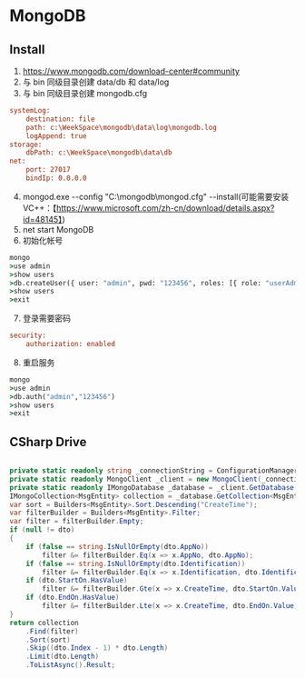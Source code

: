 # MongoDB

## Install

1. https://www.mongodb.com/download-center#community
2. 与 bin 同级目录创建 data/db 和 data/log
3. 与 bin 同级目录创建 mongodb.cfg

```cfg
systemLog:
	destination: file
	path: c:\WeekSpace\mongodb\data\log\mongodb.log
	logAppend: true
storage:
	dbPath: c:\WeekSpace\mongodb\data\db
net:
	port: 27017
	bindIp: 0.0.0.0
```

4. mongod.exe --config "C:\mongodb\mongod.cfg" --install(可能需要安装 VC++：【https://www.microsoft.com/zh-cn/download/details.aspx?id=48145】)
5. net start MongoDB
6. 初始化帐号

```cmd
mongo
>use admin
>show users
>db.createUser({ user: "admin", pwd: "123456", roles: [{ role: "userAdminAnyDatabase", db: "admin" }] })
>show users
>exit
```

7. 登录需要密码

```cfg
security:
	authorization: enabled
```

8. 重启服务

```cmd
mongo
>use admin
>db.auth("admin","123456")
>show users
>exit
```

## CSharp Drive

```csharp

private static readonly string _connectionString = ConfigurationManager.ConnectionStrings["MongoConnectionString"].ConnectionString;
private static readonly MongoClient _client = new MongoClient(_connectionString);
private static readonly IMongoDatabase _database = _client.GetDatabase("DB");
IMongoCollection<MsgEntity> collection = _database.GetCollection<MsgEntity>("MsgDB201809");
var sort = Builders<MsgEntity>.Sort.Descending("CreateTime");
var filterBuilder = Builders<MsgEntity>.Filter;
var filter = filterBuilder.Empty;
if (null != dto)
{
    if (false == string.IsNullOrEmpty(dto.AppNo))
        filter &= filterBuilder.Eq(x => x.AppNo, dto.AppNo);
    if (false == string.IsNullOrEmpty(dto.Identification))
        filter &= filterBuilder.Eq(x => x.Identification, dto.Identification);
    if (dto.StartOn.HasValue)
        filter &= filterBuilder.Gte(x => x.CreateTime, dto.StartOn.Value);
    if (dto.EndOn.HasValue)
        filter &= filterBuilder.Lte(x => x.CreateTime, dto.EndOn.Value);
}
return collection
    .Find(filter)
    .Sort(sort)
    .Skip((dto.Index - 1) * dto.Length)
    .Limit(dto.Length)
    .ToListAsync().Result;
```

